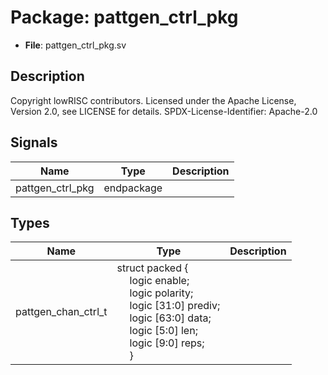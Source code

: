 # Package: pattgen_ctrl_pkg

- **File**: pattgen_ctrl_pkg.sv
## Description

 Copyright lowRISC contributors.
 Licensed under the Apache License, Version 2.0, see LICENSE for details.
 SPDX-License-Identifier: Apache-2.0


## Signals

| Name             | Type       | Description |
| ---------------- | ---------- | ----------- |
| pattgen_ctrl_pkg | endpackage |             |
## Types

| Name                | Type                                                                                                                                                                                                                                                                                                                                                                                                                             | Description |
| ------------------- | -------------------------------------------------------------------------------------------------------------------------------------------------------------------------------------------------------------------------------------------------------------------------------------------------------------------------------------------------------------------------------------------------------------------------------- | ----------- |
| pattgen_chan_ctrl_t | struct packed {<br><span style="padding-left:20px">     logic        enable;<br><span style="padding-left:20px">     logic        polarity;<br><span style="padding-left:20px">     logic [31:0] prediv;<br><span style="padding-left:20px">     logic [63:0] data;<br><span style="padding-left:20px">     logic [5:0]  len;<br><span style="padding-left:20px">     logic [9:0]  reps;<br><span style="padding-left:20px">   } |             |
